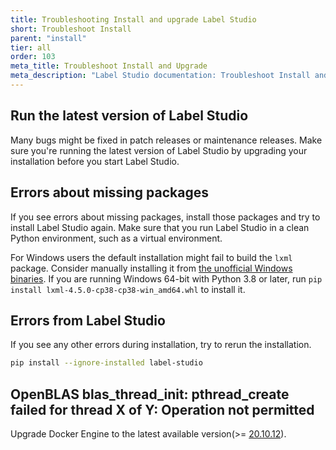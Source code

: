 ```yaml
---
title: Troubleshooting Install and upgrade Label Studio
short: Troubleshoot Install 
parent: "install"
tier: all
order: 103
meta_title: Troubleshoot Install and Upgrade
meta_description: "Label Studio documentation: Troubleshoot Install and upgrade Label Studio." 
---
```


## Run the latest version of Label Studio

Many bugs might be fixed in patch releases or maintenance releases. Make sure you're running the latest version of Label Studio by upgrading your installation before you start Label Studio. 


## Errors about missing packages

If you see errors about missing packages, install those packages and try to install Label Studio again. Make sure that you run Label Studio in a clean Python environment, such as a virtual environment.

For Windows users the default installation might fail to build the `lxml` package. Consider manually installing it from [the unofficial Windows binaries](https://www.lfd.uci.edu/~gohlke/pythonlibs/#lxml). If you are running Windows 64-bit with Python 3.8 or later, run `pip install lxml‑4.5.0‑cp38‑cp38‑win_amd64.whl` to install it. 


## Errors from Label Studio 

If you see any other errors during installation, try to rerun the installation.

```bash
pip install --ignore-installed label-studio
```

## OpenBLAS blas_thread_init: pthread_create failed for thread X of Y: Operation not permitted

Upgrade Docker Engine to the latest available version(>= [20.10.12](https://docs.docker.com/engine/release-notes/#201012)).

